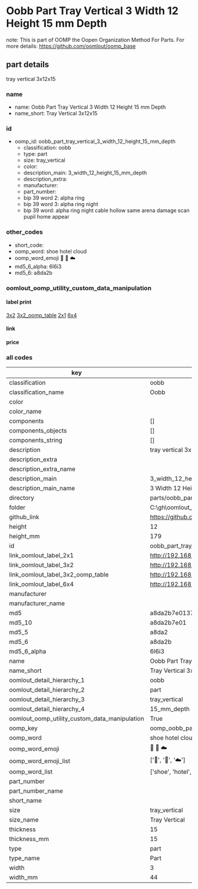 # Oobb Part Tray Vertical 3 Width 12 Height 15 mm Depth  

note: This is part of OOMP the Oopen Organization Method For Parts. For more details: https://github.com/oomlout/oomp_base

##  part details
  



tray vertical 3x12x15



### name
* name: Oobb Part Tray Vertical 3 Width 12 Height 15 mm Depth
* name_short: Tray Vertical 3x12x15 
### id
* oomp_id: oobb_part_tray_vertical_3_width_12_height_15_mm_depth
  * classification: oobb
  * type: part
  * size: tray_vertical
  * color: 
  * description_main: 3_width_12_height_15_mm_depth
  * description_extra: 
  * manufacturer: 
  * part_number: 
  * bip 39 word 2: alpha ring
  * bip 39 word 3: alpha ring night
  * bip 39 word: alpha ring night cable hollow same arena damage scan pupil home appear

### other_codes
* short_code: 
* oomp_word: shoe hotel cloud
* oomp_word_emoji :shoe: :hotel: :cloud:
* md5_6_alpha: 6l6i3
* md5_6: a8da2b






### oomlout_oomp_utility_custom_data_manipulation
#### label print
[3x2](http://192.168.1.245:1112/?label=oomp%206l6i3)
[3x2_oomp_table](http://192.168.1.108:1112/?label=oomp%206l6i3)
[2x1](http://192.168.1.242:1112/?label=oomp%206l6i3)
[6x4](http://192.168.1.55:1112/?label=oomp%206l6i3)    

#### link

                              

#### price







### all codes 
| key | value |  
| --- | --- |  
| classification | oobb |  
| classification_name | Oobb |  
| color |  |  
| color_name |  |  
| components | [] |  
| components_objects | [] |  
| components_string | [] |  
| description | tray vertical 3x12x15 |  
| description_extra |  |  
| description_extra_name |  |  
| description_main | 3_width_12_height_15_mm_depth |  
| description_main_name | 3 Width 12 Height 15 mm Depth |  
| directory | parts/oobb_part_tray_vertical_3_width_12_height_15_mm_depth |  
| folder | C:\gh\oomlout_oobb_version_4_generated_parts\parts\oobb_part_tray_vertical_3_width_12_height_15_mm_depth |  
| github_link | https://github.com/oomlout/oomlout_oomp_part_src/tree/main/parts/oobb_part_tray_vertical_3_width_12_height_15_mm_depth |  
| height | 12 |  
| height_mm | 179 |  
| id | oobb_part_tray_vertical_3_width_12_height_15_mm_depth |  
| link_oomlout_label_2x1 | http://192.168.1.242:1112/?label=oomp%206l6i3 |  
| link_oomlout_label_3x2 | http://192.168.1.245:1112/?label=oomp%206l6i3 |  
| link_oomlout_label_3x2_oomp_table | http://192.168.1.108:1112/?label=oomp%206l6i3 |  
| link_oomlout_label_6x4 | http://192.168.1.55:1112/?label=oomp%206l6i3 |  
| manufacturer |  |  
| manufacturer_name |  |  
| md5 | a8da2b7e0137016efbb671ff2b2e8038 |  
| md5_10 | a8da2b7e01 |  
| md5_5 | a8da2 |  
| md5_6 | a8da2b |  
| md5_6_alpha | 6l6i3 |  
| name | Oobb Part Tray Vertical 3 Width 12 Height 15 mm Depth |  
| name_short | Tray Vertical 3x12x15  |  
| oomlout_detail_hierarchy_1 | oobb |  
| oomlout_detail_hierarchy_2 | part |  
| oomlout_detail_hierarchy_3 | tray_vertical |  
| oomlout_detail_hierarchy_4 | 15_mm_depth |  
| oomlout_oomp_utility_custom_data_manipulation | True |  
| oomp_key | oomp_oobb_part_tray_vertical_3_width_12_height_15_mm_depth |  
| oomp_word | shoe hotel cloud |  
| oomp_word_emoji | :shoe: :hotel: :cloud: |  
| oomp_word_emoji_list | [':shoe:', ':hotel:', ':cloud:'] |  
| oomp_word_list | ['shoe', 'hotel', 'cloud'] |  
| part_number |  |  
| part_number_name |  |  
| short_name |  |  
| size | tray_vertical |  
| size_name | Tray Vertical |  
| thickness | 15 |  
| thickness_mm | 15 |  
| type | part |  
| type_name | Part |  
| width | 3 |  
| width_mm | 44 |  
